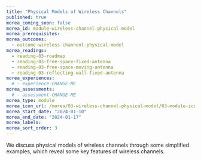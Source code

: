 ```yaml
---
title: "Physical Models of Wireless Channels"
published: true
morea_coming_soon: false
morea_id: module-wireless-channel-physical-model
morea_prerequisites:
morea_outcomes:
  - outcome-wireless-channenl-physical-model
morea_readings:
  - reading-03-roadmap
  - reading-03-free-space-fixed-antenna
  - reading-03-free-space-moving-antenna
  - reading-03-reflecting-wall-fixed-antenna
morea_experiences:
  # - experience-CHANGE-ME
morea_assessments:
  # - assessment-CHANGE-ME
morea_type: module
morea_icon_url: /morea/03-wireless-channel-physical-model/03-module-icon-ray-tracing.png
morea_start_date: "2024-01-10"
morea_end_date: "2024-01-17"
morea_labels:
morea_sort_order: 3
---
```


We discuss physical models of wireless channels through some simplified examples, which reveal some key features of wireless channels.